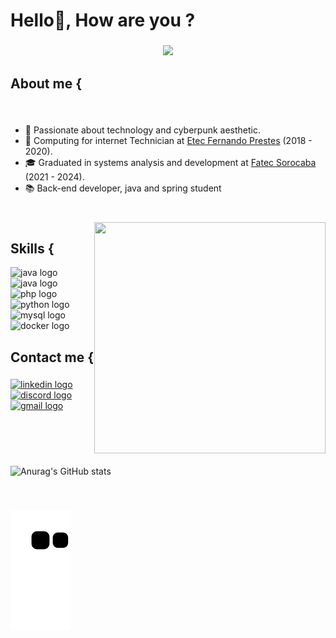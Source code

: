 <h1 align="left">Hello👋, How are you ?</h1>

###

<div align="center">
  <img src="https://profile-counter.glitch.me/adkasima/count.svg?"  />
</div>

###

<h2 align="left">About me {</h2>


###

<br clear="both">
  <div>
    <ul>
      <li>👾 Passionate about technology and cyberpunk aesthetic.</li>
      <li>🦇 Computing for internet Technician at <a href="https://www.etecfernandoprestes.com.br" target="_blank ">Etec Fernando Prestes</a> (2018 - 2020).</li>
      <li>🎓 Graduated in systems analysis and development at <a href="http://fatecsorocaba.edu.br" >Fatec Sorocaba</a> (2021 - 2024).</li>
      <li>📚 Back-end developer, java and spring student</li>
    </ul>
  
###

<br clear="both">

<img align="right" width="370" height="370" src="https://mir-s3-cdn-cf.behance.net/project_modules/max_1200/e378c6153175705.632affe892866.gif"  />

###

<h2 align="left">Skills {</h2>


<div align="left">
                    
  <img src="https://cdn.jsdelivr.net/gh/devicons/devicon@latest/icons/java/java-original.svg" height="40" width="52" alt="java logo"  />
  <img src="https://cdn.jsdelivr.net/gh/devicons/devicon@latest/icons/spring/spring-original-wordmark.svg" height="40" width="52" alt="java logo"  />
  <img src="https://cdn.jsdelivr.net/gh/devicons/devicon@latest/icons/php/php-original.svg" height="40" width="52" alt="php logo"  />
  <img src="https://cdn.jsdelivr.net/gh/devicons/devicon@latest/icons/python/python-original.svg" height="40" width="52" alt="python logo"  />
  <img src="https://cdn.jsdelivr.net/gh/devicons/devicon@latest/icons/mysql/mysql-original.svg" height="40" width="52" alt="mysql logo"  />
  <img src="https://cdn.jsdelivr.net/gh/devicons/devicon@latest/icons/docker/docker-original.svg" height="40" width="52" alt="docker logo"  />
</div>

###

<h2 align="left">Contact me {</h2>

###

<div align="left">
  <a href="https://www.linkedin.com/in/adkasima/" target="_blank">
    <img src="https://raw.githubusercontent.com/maurodesouza/profile-readme-generator/master/src/assets/icons/social/linkedin/default.svg" width="52" height="40" alt="linkedin logo"  />
  </a>
  <a href="https://discordapp.com/users/180449075886424064" target="_blank">
    <img src="https://raw.githubusercontent.com/maurodesouza/profile-readme-generator/master/src/assets/icons/social/discord/default.svg" width="52" height="40" alt="discord logo"  />
  </a>
  <a href="mailto:adrielkasima@gmail.com" target="_blank">
    <img src="https://raw.githubusercontent.com/maurodesouza/profile-readme-generator/master/src/assets/icons/social/gmail/default.svg" width="52" height="40" alt="gmail logo"  />
  </a>
</div>

###

<br>
<br>
<br>

![Anurag's GitHub stats](https://github-readme-stats.vercel.app/api?username=adkasima&show_icons=true&theme=radical)

###

<br clear="both">

![Snake animation](https://github.com/rafaballerini/rafaballerini/blob/output/github-contribution-grid-snake.svg)
</div>

###
